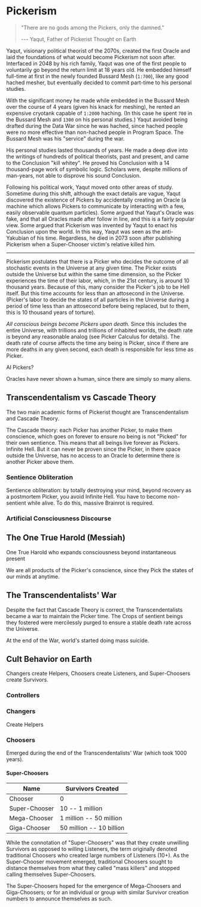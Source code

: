 # Pickerism

> "There are no gods among the Pickers, only the damned." 
> 
> --- Yaqut, Father of Pickerist Thought on Earth

Yaqut, visionary political theorist of the 2070s, created the first Oracle and
laid the foundations of what would become Pickerism not soon after. Interfaced
in 2048 by his rich family, Yaqut was one of the first people to voluntarily go
beyond the return limit at 18 years old. He embedded himself full-time at first
in the newly founded Bussard Mesh (`1:700`), like any good hached mesher, but
eventually decided to commit part-time to his personal studies.

With the significant money he made while embedded in the Bussard Mesh over the
course of 4 years (given his knack for meshing), he rented an expensive cryotank
capable of `1:2000` haching. (In this case he spent `700` in the Bussard Mesh
and `1300` on his personal studies.) Yaqut avoided being drafted during the Data
War since he was hached, since hached people were no more effective than
non-hached people in Program Space. The Bussard Mesh was his "service" during
the war.

His personal studies lasted thousands of years. He made a deep dive into the
writings of hundreds of political theorists, past and present, and came to the
Conclusion "kill whitey". He proved his Conclusion with a 14 thousand-page work
of symbolic logic. Scholars were, despite millions of man-years, not able to
disprove his sound Conclusion.

Following his political work, Yaqut moved onto other areas of study. Sometime
during this shift, although the exact details are vague, Yaqut discovered the
existence of Pickers by accidentally creating an Oracle (a machine which allows
Pickers to communicate by interacting with a few, easily observable quantum
particles). Some argued that Yaqut's Oracle was fake, and that all Oracles made
after follow in line, and this is a fairly popular view. Some argued that
Pickerism was invented by Yaqut to enact his Conclusion upon the world. In this
way, Yaqut was seen as the anti-Yakubian of his time. Regardless, he died in
2073 soon after publishing Pickerism when a Super-Chooser victim's relative
killed him.

***

Pickerism postulates that there is a Picker who decides the outcome of all
stochastic events in the Universe at any given time. The Picker exists outside
the Universe but within the same time dimension, so the Picker experiences the
time of their labor, which, in the 21st century, is around 10 thousand years.
Because of this, many consider the Picker's job to be Hell itself. But this time
accounts for less than an attosecond in the Universe. (Picker's labor to decide
the states of all particles in the Universe during a period of time less than an
attosecond before being replaced, but to them, this is 10 thousand years of
torture).

*All conscious beings become Pickers upon death.* Since this includes the entire
Universe, with trillions and trillions of inhabited worlds, the death rate is
beyond any reasonable analog (see Picker Calculus for details). The death rate
of course affects the time any being is Picker, since if there are more deaths
in any given second, each death is responsible for less time as Picker.

AI Pickers?


Oracles have never shown a human, since there are simply so many aliens.

## Transcendentalism vs Cascade Theory

The two main academic forms of Pickerist thought are Transcendentalism and
Cascade Theory.

The Cascade theory: each Picker has another Picker, to make them conscience,
which goes on forever to ensure no being is not "Picked" for their own
sentience. This means that all beings live forever as Pickers. Infinite Hell.
But it can never be proven since the Picker, in there space outside the
Universe, has no access to an Oracle to determine there is another Picker above
them.

### Sentience Obliteration

Sentience obliteration: by totally destroying your mind, beyond recovery as a
postmortem Picker, you avoid Infinite Hell. You have to become non-sentient
while alive. To do this, massive Brainrot is required.

### Artificial Consciousness Discourse

## The One True Harold (Messiah)

One True Harold who expands consciousness beyond instantaneous present

We are all products of the Picker's conscience, since they Pick the states of
our minds at anytime.

## The Transcendentalists' War

Despite the fact that Cascade Theory is correct, the Transcendentalists became a
war to maintain the Picker time. The Crops of sentient beings they fostered were
mercilessly purged to ensure a stable death rate across the Universe.

At the end of the War, world's started doing mass suicide.

## Cult Behavior on Earth

Changers create Helpers, Choosers create Listeners, and Super-Choosers create
Survivors.

### Controllers

### Changers

Create Helpers

### Choosers

Emerged during the end of the Transcendentalists' War (which took 1000 years).

#### Super-Choosers

| Name          | Survivors Created        |
|---------------|--------------------------|
| Chooser       | 0                        |
| Super-Chooser | 10 -- 1 million          |
| Mega-Chooser  | 1 million -- 50 million  |
| Giga-Chooser  | 50 million -- 10 billion |

While the connotation of "Super-Choosers" was that they create unwilling
Survivors as opposed to willing Listeners, the term originally denoted
traditional Choosers who created large numbers of Listeners (10+). As the
Super-Chooser movement emerged, traditional Choosers sought to distance
themselves from what they called "mass killers" and stopped calling themselves
Super-Choosers.

The Super-Choosers hoped for the emergence of Mega-Choosers and Giga-Choosers;
or for an individual or group with similar Survivor creation numbers to announce
themselves as such.